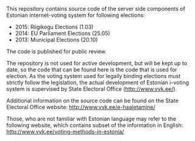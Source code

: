 
This repository contains source code of the server side components of Estonian
internet-voting system for following elections:

  * 2015: Riigikogu Elections (1.03)
  * 2014: EU Parliament Elections (25.05)
  * 2013: Municipal Elections (20.10)

The code is published for public review.

The repository is not used for active development, but will be kept up to date,
so the code that can be found here is the code that is used for election. As
the voting system used for legally binding elections must strictly follow the
legislation, the actual development of Estonian i-voting system is supervised
by State Electoral Office (http://www.vvk.ee/).

Additional information on the source code can be found on the State Electoral Office website:
http://www.vvk.ee/e-haaletamine/

Those, who are not familiar with Estonian language may refer to the following
website, which contains subset of the information in English:
http://www.vvk.ee/voting-methods-in-estonia/

